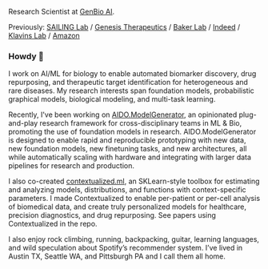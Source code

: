 Research Scientist at [GenBio AI](https://genbio.ai/).

Previously: [SAILING Lab](https://sailing-lab.github.io/) / [Genesis Therapeutics](https://genesistherapeutics.ai/) / [Baker Lab](https://www.bakerlab.org/) / [Indeed](https://indeed.com/) / [Klavins Lab](http://klavinslab.org/) / [Amazon](https://www.amazon.com/)

### Howdy 👋

I work on AI/ML for biology to enable automated biomarker discovery, drug repurposing, and therapeutic target identification for heterogeneous and rare diseases. 
My research interests span foundation models, probabilistic graphical models, biological modeling, and multi-task learning.

Recently, I've been working on [AIDO.ModelGenerator](https://genbio-ai.github.io/ModelGenerator/), an opinionated plug-and-play research framework for cross-disciplinary teams in ML & Bio, promoting the use of foundation models in research. 
AIDO.ModelGenerator is designed to enable rapid and reproducible prototyping with new data, new foundation models, new finetuning tasks, and new architectures, all while automatically scaling with hardware and integrating with larger data pipelines for research and production.

I also co-created [contextualized.ml](https://contextualized.ml/), an SKLearn-style toolbox for estimating and analyzing models, distributions, and functions with context-specific parameters.
I made Contextualized to enable per-patient or per-cell analysis of biomedical data, and create truly personalized models for healthcare, precision diagnostics, and drug repurposing.
See papers using Contextualized in the repo.

I also enjoy rock climbing, running, backpacking, guitar, learning languages, and wild speculation about Spotify’s recommender system. I’ve lived in Austin TX, Seattle WA, and Pittsburgh PA and I call them all home.
